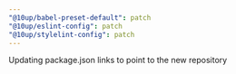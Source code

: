 ```yaml
---
"@10up/babel-preset-default": patch
"@10up/eslint-config": patch
"@10up/stylelint-config": patch
---
```


Updating package.json links to point to the new repository
